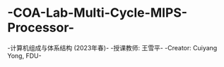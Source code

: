 # -COA-Lab-Multi-Cycle-MIPS-Processor-
-计算机组成与体系结构 (2023年春)-
-授课教师: 王雪平-
-Creator: Cuiyang Yong, FDU-
